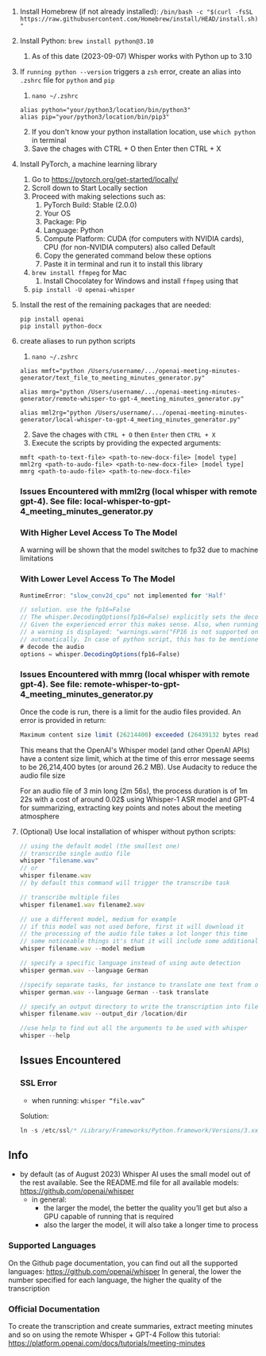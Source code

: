 1. Install Homebrew (if not already installed): `/bin/bash -c "$(curl -fsSL https://raw.githubusercontent.com/Homebrew/install/HEAD/install.sh)"`
2. Install Python: `brew install python@3.10`
   1. As of this date (2023-09-07) Whisper works with Python up to 3.10
3. If `running python --version` triggers a `zsh` error, create an alias into `.zshrc` file for `python` and `pip`
   1. `nano ~/.zshrc`

   ```
   alias python="your/python3/location/bin/python3"
   alias pip="your/python3/location/bin/pip3"
   ```
   2. If you don't know your python installation location, use `which python` in terminal
   3. Save the chages with CTRL + O then Enter then CTRL + X
4. Install PyTorch, a machine learning library
   1. Go to https://pytorch.org/get-started/locally/
   2. Scroll down to Start Locally section
   3. Proceed with making selections such as:
      1. PyTorch Build: Stable (2.0.0)
      2. Your OS
      3. Package: Pip
      4. Language: Python
      5. Compute Platform: CUDA (for computers with NVIDIA cards), CPU (for non-NVIDIA computers) also called Default
      6. Copy the generated command below these options
      7. Paste it in terminal and run it to install this library
    4. `brew install ffmpeg` for Mac
       1. Install Chocolatey for Windows and install `ffmpeg` using that
    5. `pip install -U openai-whisper`
5. Install the rest of the remaining packages that are needed:
   ```
   pip install openai
   pip install python-docx
   ```
6. create aliases to run python scripts
   1. `nano ~/.zshrc`
   ```
   alias mmft="python /Users/username/.../openai-meeting-minutes-generator/text_file_to_meeting_minutes_generator.py"

   alias mmrg="python /Users/username/.../openai-meeting-minutes-generator/remote-whisper-to-gpt-4_meeting_minutes_generator.py"

   alias mml2rg="python /Users/username/.../openai-meeting-minutes-generator/local-whisper-to-gpt-4_meeting_minutes_generator.py"
   ```
   2. Save the chages with `CTRL + O` then `Enter` then `CTRL + X`
   3. Execute the scripts by providing the expected arguments:
   ```
   mmft <path-to-text-file> <path-to-new-docx-file> [model type]
   mml2rg <path-to-audo-file> <path-to-new-docx-file> [model type]
   mmrg <path-to-audo-file> <path-to-new-docx-file>
   ```
   ### Issues Encountered with mml2rg (local whisper with remote gpt-4). See file: local-whisper-to-gpt-4_meeting_minutes_generator.py

      ### With Higher Level Access To The Model

      A warning will be shown that the model switches to fp32 due to machine limitations

      ### With Lower Level Access To The Model

      ```jsx
      RuntimeError: "slow_conv2d_cpu" not implemented for 'Half'

      // solution. use the fp16=False
      // The whisper.DecodingOptions(fp16=False) explicitly sets the decoding to use single precision (float32) instead of half precision (float16)
      // Given the experienced error this makes sense. Also, when running "whisper filename.wav" in terminal, this calling directly the local service
      // a warning is displayed: "warnings.warn("FP16 is not supported on CPU; using FP32 instead")" but in this case whisper is able to fallback to fp32
      // automatically. In case of python script, this has to be mentioned specifically
      # decode the audio
      options = whisper.DecodingOptions(fp16=False)
      ```

   ### Issues Encountered with mmrg (local whisper with remote gpt-4). See file: remote-whisper-to-gpt-4_meeting_minutes_generator.py

   Once the code is run, there is a limit for the audio files provided. An error is provided in return:

   ```jsx
   Maximum content size limit (26214400) exceeded (26439132 bytes read)
   ```

   This means that the OpenAI's Whisper model (and other OpenAI APIs) have a content size limit, which at the time of this error message seems to be 26,214,400 bytes (or around 26.2 MB). Use Audacity to reduce the audio file size

   For an audio file of 3 min long (2m 56s), the process duration is of 1m 22s with a cost of around 0.02$ using Whisper-1 ASR model and GPT-4 for summarizing, extracting key points and notes about the meeting atmosphere

7. (Optional) Use local installation of whisper without python scripts:
   
   ```jsx
   // using the default model (the smallest one)
   // transcribe single audio file
   whisper "filename.wav"
   // or
   whisper filename.wav
   // by default this command will trigger the transcribe task

   // transcribe multiple files
   whisper filename1.wav filename2.wav

   // use a different model, medium for example
   // if this model was not used before, first it will download it
   // the processing of the audio file takes a lot longer this time
   // some noticeable things it's that it will include some additional punctuation
   whisper filename.wav --model medium

   // specify a specific language instead of using auto detection
   whisper german.wav --language German

   //specify separate tasks, for instance to translate one text from one language to another
   whisper german.wav --language German --task translate

   // specify an output directory to write the transcription into files
   whisper filename.wav --output_dir /location/dir

   //use help to find out all the arguments to be used with whisper
   whisper --help
   ```
   ## Issues Encountered

   ### SSL Error

      - when running: `whisper “file.wav”`

      Solution:

      ```jsx
      ln -s /etc/ssl/* /Library/Frameworks/Python.framework/Versions/3.xx/etc/openssl
      ```

## Info
- by default (as of August 2023) Whisper AI uses the small model out of the rest available. See the README.md file for all available models: https://github.com/openai/whisper
    - in general:
        - the larger the model, the better the quality you’ll get but also a GPU capable of running that is required
        - also the larger the model, it will also take a longer time to process

### Supported Languages

On the Github page documentation, you can find out all the supported languages: https://github.com/openai/whisper
In general, the lower the number specified for each language, the higher the quality of the transcription

### Official Documentation

To create the transcription and create summaries, extract meeting minutes and so on using the remote Whisper + GPT-4
Follow this tutorial: https://platform.openai.com/docs/tutorials/meeting-minutes